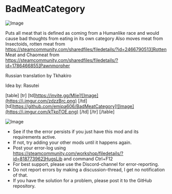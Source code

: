 # BadMeatCategory

![Image](https://i.imgur.com/WAEzk68.png)


Puts all meat that is defined as coming from a Humanlike race and would cause bad thoughts from eating in its own category 
Also moves meat from Insectoids, rotten meat from https://steamcommunity.com/sharedfiles/filedetails/?id=2466790513]Rotten Meat and Chaomeat from https://steamcommunity.com/sharedfiles/filedetails/?id=1786466855]Pawnmorpher

Russian translation by Tkhakiro

Idea by: Rasutei 

[table]
    [tr]
        [td]https://invite.gg/Mlie]![Image](https://i.imgur.com/zdzzBrc.png)
[/td]
        [td]https://github.com/emipa606/BadMeatCategory]![Image](https://i.imgur.com/kTkpTOE.png)
[/td]
    [/tr]
[/table]
	
![Image](https://i.imgur.com/Rs6T6cr.png)



-  See if the the error persists if you just have this mod and its requirements active.
-  If not, try adding your other mods until it happens again.
-  Post your error-log using https://steamcommunity.com/workshop/filedetails/?id=818773962]HugsLib and command Ctrl+F12
-  For best support, please use the Discord-channel for error-reporting.
-  Do not report errors by making a discussion-thread, I get no notification of that.
-  If you have the solution for a problem, please post it to the GitHub repository.



